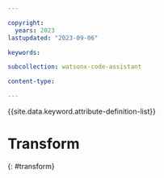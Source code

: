 ```yaml
---

copyright:
  years: 2023
lastupdated: "2023-09-06"

keywords:

subcollection: watsonx-code-assistant

content-type:

---
```


{{site.data.keyword.attribute-definition-list}}

# Transform
{: #transform}
